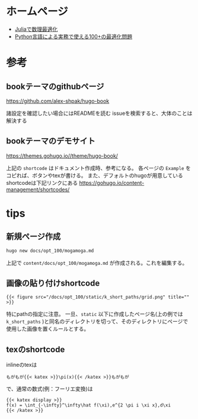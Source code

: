 # ホームページ
- [Juliaで数理最適化](https://pallahaxi.github.io/calender_deriven_development/)
- [Python言語による実務で使える100+の最適化問題](https://mikiokubo.github.io/opt100/index.html)

# 参考
## bookテーマのgithubページ
https://github.com/alex-shpak/hugo-book

諸設定を確認したい場合にはREADMEを読む
issueを検索すると、大体のことは解決する

## bookテーマのデモサイト
https://themes.gohugo.io//theme/hugo-book/

上記の `shortcode` はドキュメント作成時、参考になる。
各ページの `Example` をコピれば、ボタンやtexが書ける。
また、デフォルトのhugoが用意しているshortcodeは下記リンクにある
https://gohugo.io/content-management/shortcodes/

# tips
## 新規ページ作成
```bash
hugo new docs/opt_100/mogamoga.md
```
上記で `content/docs/opt_100/mogamoga.md` が作成される。これを編集する。


## 画像の貼り付けshortcode
```hugo
{{< figure src="/docs/opt_100/static/k_short_paths/grid.png" title="" >}}
```
特にpathの指定に注意。
一旦、`static` 以下に作成したページ名(上の例では `k_short_paths` )と同名のディレクトリを切って、そのディレクトリにページで使用した画像を置くルールとする。

## texのshortcode
inlineのtexは
```hugo
もがもが{{< katex >}}\pi(x){{< /katex >}}もがもが
```
で、通常の数式(例：フーリエ変換)は
```hugo
{{< katex display >}}
f(x) = \int_{-\infty}^\infty\hat f(\xi),e^{2 \pi i \xi x},d\xi
{{< /katex >}}
```
